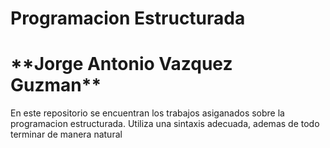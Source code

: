 <h1>Programacion Estructurada</h1>

<h1>**Jorge Antonio Vazquez Guzman**</h1>

En este repositorio se encuentran los trabajos asiganados sobre la programacion estructurada.
Utiliza una sintaxis adecuada, ademas de todo terminar de manera natural
